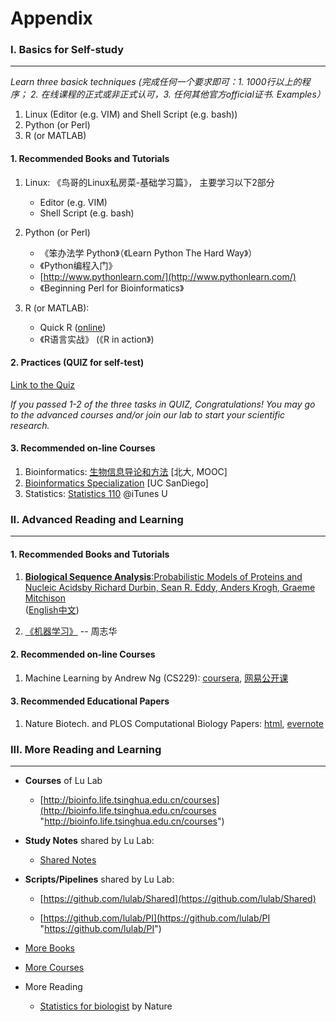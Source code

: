 # Appendix

### I. Basics for Self-study

---

_Learn three basick techniques \(完成任何一个要求即可：1. 1000行以上的程序； 2. 在线课程的正式或非正式认可，3. 任何其他官方official证书. Examples）_

1. Linux \(Editor \(e.g. VIM\) and Shell Script \(e.g. bash\)\)
2. Python \(or Perl\)
3. R \(or MATLAB\)

#### 1. Recommended Books and Tutorials

1. Linux: 《鸟哥的Linux私房菜-基础学习篇》， 主要学习以下2部分

   * Editor \(e.g. VIM\)  
   * Shell Script \(e.g. bash\)

2. Python \(or Perl\)

   * 《笨办法学 Python》（《Learn Python The Hard Way》） 
   * 《Python编程入门》
   * [http://www.pythonlearn.com/](http://www.pythonlearn.com/)
   * 《Beginning Perl for Bioinformatics》

3. R \(or MATLAB\):

   * Quick R \([online](http://www.statmethods.net/)\)
   * 《R语言实战》 \(《R in action》\)

#### 2. Practices \(QUIZ for self-test\)

[Link to the Quiz](https://jianguoyun.com/p/Dam5hOYQ0NLuBRj4kQ4#dir=%2Fquiz::mode=0)

_If you passed 1-2 of the three tasks in QUIZ, Congratulations! You may go to the advanced courses and/or join our lab to start your scientific research._

#### 3. Recommended on-line Courses

1. Bioinformatics: [生物信息导论和方法](https://www.coursera.org/course/pkubioinfo) \[北大, MOOC\]
2. [Bioinformatics Specialization](https://www.coursera.org/specializations/bioinformatics?utm_medium=courseDescripTop) \[UC SanDiego\]
3. Statistics: [Statistics 110](https://itunes.apple.com/us/course/statistics-110-probability/id502492375) @iTunes U

#### 

### II. Advanced Reading and Learning

---

#### 1. Recommended Books and Tutorials

1. [**Biological Sequence Analysis**:Probabilistic Models of Proteins and Nucleic Acidsby Richard Durbin, Sean R. Eddy, Anders Krogh, Graeme Mitchison](http://www.amazon.com/Biological-Sequence-Analysis-Probabilistic-Proteins/dp/0521629713/)  
   \([English](http://www.amazon.com/Biological-Sequence-Analysis-Probabilistic-Proteins/dp/0521629713)[中文](http://www.amazon.cn/dp/B003ZUIRZ2)\)

2. [《机器学习》](https://book.douban.com/subject/26708119/) -- 周志华

#### 2. Recommended on-line Courses

1. Machine Learning by Andrew Ng \(CS229\):  [coursera](https://www.coursera.org/learn/machine-learning), [网易公开课](http://open.163.com/special/opencourse/machinelearning.html)

#### 3. Recommended Educational Papers

1. Nature Biotech. and PLOS Computational Biology Papers: [html](http://liacs.leidenuniv.nl/~hoogeboomhj/mcb/nature_primer.html), [evernote](https://www.evernote.com/shard/s18/sh/22ef32b8-893c-4643-b409-39a910175730/e8aa0ed8820d4aecb458ad922f7d46ae)

### 

### III. More Reading and Learning

---

* **Courses** of Lu Lab

  * [http://bioinfo.life.tsinghua.edu.cn/courses](http://bioinfo.life.tsinghua.edu.cn/courses "http://bioinfo.life.tsinghua.edu.cn/courses")

* **Study Notes** shared by Lu Lab:

  * [Shared Notes](http://note.youdao.com/noteshare?id=da4a66a7cb6f483df5a529dbcb1ab2ef)

* **Scripts/Pipelines** shared by Lu Lab:

  * [https://github.com/lulab/Shared](https://github.com/lulab/Shared)

  * [https://github.com/lulab/PI](https://github.com/lulab/PI "https://github.com/lulab/PI")

* [More Books](http://www.ncrnalab.org/wiki/index.php/Books_for_Bioinformatics_and_Genomics)

* [More Courses](http://www.ncrnalab.org/wiki/index.php/MOOC)

* More Reading

  * [Statistics for biologist](http://www.nature.com/collections/qghhqm/) by Nature  

                                                                                                                                                                                                                                                                                                                                                                                                                                                                                                                                                                                                                                                                                                                                                                            

